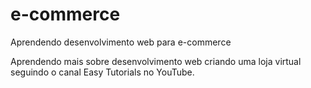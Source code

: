 # e-commerce
Aprendendo desenvolvimento web para e-commerce

Aprendendo mais sobre desenvolvimento web criando uma loja virtual seguindo o canal Easy Tutorials no YouTube.